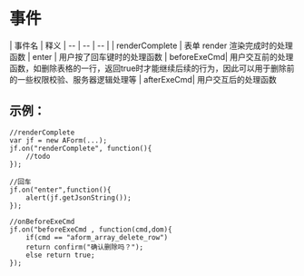 # 事件


| 事件名 | 释义
| -- | -- | -- |
| renderComplete | 表单 render 渲染完成时的处理函数
| enter | 用户按了回车键时的处理函数
| beforeExeCmd| 用户交互前的处理函数，如删除表格的一行，返回true时才能继续后续的行为，因此可以用于删除前的一些权限校验、服务器逻辑处理等
| afterExeCmd| 用户交互后的处理函数

## 示例：

    //renderComplete
    var jf = new AForm(...);
    jf.on("renderComplete", function(){
        //todo
    });

    //回车
    jf.on("enter",function(){
        alert(jf.getJsonString());
    });

    //onBeforeExeCmd
    jf.on("beforeExeCmd , function(cmd,dom){
        if(cmd == "aform_array_delete_row")
        return confirm("确认删除吗？");
        else return true;
    });


